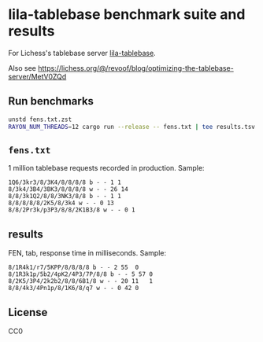 # lila-tablebase benchmark suite and results

For Lichess's tablebase server
[lila-tablebase](https://github.com/lichess-org/lila-tablebase).

Also see https://lichess.org/@/revoof/blog/optimizing-the-tablebase-server/MetV0ZQd

## Run benchmarks

```bash
unstd fens.txt.zst
RAYON_NUM_THREADS=12 cargo run --release -- fens.txt | tee results.tsv
```

## `fens.txt`

1 million tablebase requests recorded in production. Sample:

```
1Q6/3kr3/8/3K4/8/8/8/8 b - - 1 1
8/3k4/3B4/3BK3/8/8/8/8 w - - 26 14
8/8/3k1Q2/8/8/3NK3/8/8 b - - 1 1
8/8/8/8/8/2K5/8/3k4 w - - 0 13
8/8/2Pr3k/p3P3/8/8/2K1B3/8 w - - 0 1
```

## results

FEN, tab, response time in milliseconds. Sample:

```
8/1R4k1/r7/5KPP/8/8/8/8 b - - 2 55	0
8/1R3k1p/5b2/4pK2/4P3/7P/8/8 b - - 5 57	0
8/2K5/3P4/2k2b2/8/8/6B1/8 w - - 20 11	1
8/8/4k3/4Pn1p/8/1K6/8/q7 w - - 0 42	0
```

## License

CC0

